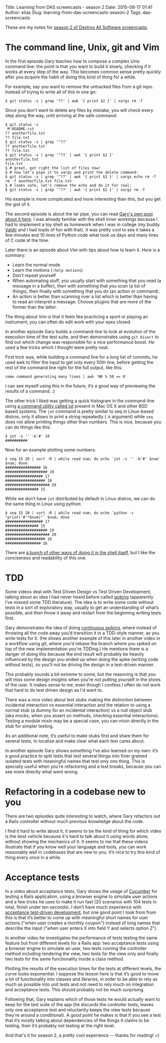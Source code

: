 Title: Learning from DAS screencasts - season 2
Date: 2015-08-17 01:41
Author: elias
Slug: learning-from-das-screencasts-season-2
Tags: das-screencasts

These are my notes for [season 2 of Destroy All Software
screencasts](https://www.destroyallsoftware.com/screencasts/catalog).

# The command line, Unix, git and Vim

In the first episode Gary teaches how to compose a complex Unix command line:
the point is that you want to build it slowly, checking if it works at every
step of the way. This becomes common sense pretty quickly after you acquire the
habit of doing this kind of thing for a while.

For example, say you want to remove the untracked files from a git repo.
Instead of trying to write all of this in one go:

    $ git status -s | grep '??' | awk '{ print $2 }' | xargs rm -f

Since you don't want to delete any files by mistake, you will check every step
along the way, until arriving at the safe command:

    $ git status -s
     M README.rst
    ?? anotherfile.txt
    ?? file.txt
    $ git status -s | grep '^??'
    ?? anotherfile.txt
    ?? file.txt
    $ git status -s | grep '^??' | awk '{ print $2 }'
    anotherfile.txt
    file.txt
    $ # great, got right the list of files now!
    $ # now let's pipe it to xargs and print the delete command:
    $ git status -s | grep '^??' | awk '{ print $2 }' | xargs echo rm -f
    rm -f anotherfile.txt file.txt
    $ # looks safe, let's remove the echo and do it for real:
    $ git status -s | grep '^??' | awk '{ print $2 }' | xargs rm -f


His example is more complicated and more interesting than this, but you get the gist of it.

The second episode is about the tar pipe, you can read [Gary's own post about
it here](http://blog.extracheese.org/2010/05/the-tar-pipe.html). I was already
familiar with the shell inner workings because I had to implement a toy shell
as homework when I was in college (my buddy
[Valdir](https://twitter.com/stummjr) and I had loads of fun with that).  It
was pretty cool to see it takes a few minutes and 10 lines of Python code what
took us days and many lines of C code at the time.

Later there is an episode about Vim with tips about how to learn it.
Here is a summary:

* Learn the normal mode
* Learn the motions (`:help motions`)
* Don't repeat yourself
* When automating stuff, you usually start with something that you *read* (a
  message in a buffer), then with something that you *scan* (a list of things),
  then finally with something that you *do* (an action or command).
* An action is better than scanning over a list which is better than having to
  read an interpret a message. Choose plugins that are more of the former than
  the latter.

The thing about Vim is that it feels like practicing a sport or playing an
instrument, you can often do edit work with your eyes closed.

In another episode Gary builds a command-line to look at evolution of the
execution time of the test suite, and then demonstrates using `git bisect` to
find out which change was responsible for a nice performance boost. He used a
few tricks which I thought were pretty neat. 

First trick was, while building a command line for a long list of commits, he
used awk to filter the input to get only every 50th line, before getting the
rest of the command line right for the full output, like this:

    some command generating many lines | awk 'NR % 50 == 0'

I can see myself using this in the future, it’s a good way of previewing the results of a command. :)

The other trick I liked was getting a quick histogram in the command-line using
[a command utility called jot](http://www.unix.com/man-page/freebsd/1/jot/)
present in Mac OS X and other BSD based systems. The `jot` command is pretty
similar to seq in Linux-based distros, only it allows to print a string
repeatedly (`-b` argument) while `seq` does not allow printing things other
than numbers. This is nice, because you can do things like this:

    $ jot -s '' -b'#' 10
    ##########

Now for an example plotting some numbers:

    $ seq 15 20 | sort -R | while read num; do echo `jot -s '' -b'#' $num` $num; done
    ################ 16
    ################### 19
    ################# 17
    ################## 18
    #################### 20
    ############### 15

While we don’t have `jot` distributed by default in Linux distros, we can do the
same thing in Linux using python:

    $ seq 15 20 | sort -R | while read num; do echo `python -c "print('#'*$num)"` $num; done
    ################# 17
    ############### 15
    ################### 19
    #################### 20
    ################## 18
    ################ 16

There are [a bunch of other ways of doing it in the shell
itself](http://superuser.com/questions/86340/linux-command-to-repeat-a-string-n-times),
but I like the conciseness and readability of this one.


# TDD

Some videos deal with Test Driven Design vs Test Driven Development, talking
about an idea I had never heard before called
[spiking](http://lizkeogh.com/2012/06/24/beyond-test-driven-development/)
(apparently I’ve missed some TDD literature). The idea is to write some code
without tests in a sort of exploratory way, usually to get an understanding of
what’s possible, and then throw it away and restart from the beginning writing
tests first.

Gary demonstrates the idea of doing [continuous
spiking](https://www.destroyallsoftware.com/screencasts/catalog/spiking-and-continuous-spiking),
where instead of throwing all the code away you’d transition it in a TDD-style
manner, as you write tests for it. (He shows another example of this later in
another video in a workflow using git, where you'd rebase the branch where you
spiked on top of the new implementation you're TDDing.) He mentions there is a
danger of doing this because the end result will probably be heavily influenced
by the design you ended up when doing the spike (writing code without tests),
so you’ll not be driving the design in a test-driven manner.

This probably sounds a bit extreme to some, but the reasoning is that you will
miss some design insights when you’re not putting yourself in the shoes of the
user. It makes sense to me, even though I confess I often do not work that hard
to do test driven design as I'd want to.

There was a nice video about test stubs making the distinction between
incidental interaction vs essential interaction and the relation to using a
normal stub (a dummy for an incidental interaction) vs a null object stub (aka
mocks, when you assert on methods, checking essential interactions). Testing
a module mixin may be a special case, you can mixin directly in the stub for
simpler testing.

As an additional note, it’s useful to make stubs first and share them for
several tests, to localize and make clear what each test cares about.

In another episode Gary shows something I’ve also learned on my own: it’s a
good practice to split tests that test several things into finer grained
isolated tests with meaningful names that test only one thing. This is
specially useful when you’re refactoring and a test breaks, because you can see
more directly what went wrong.

# Refactoring in a codebase new to you

There are two episodes quite interesting to watch, where Gary refactors out a
Rails controller without much previous knowledge about the code.

I find it hard to write about it, it seems to be the kind of thing for which
video is the best vehicle because it's hard to talk about it using words alone,
without showing the mechanics of it. It seems to me that these videos
illustrate that if you know well your language and tools, you can work
reasonably well in codebases that are new to you. It’s nice to try this kind of
thing every once in a while.

# Acceptance tests

In a video about acceptance tests, Gary shows the usage of
[Cucumber](https://cucumber.io/) for testing a Rails application, using a
browser engine to simulate user actions and a few tricks he uses to make it run
fast (20 scenarios with 104 tests in total, finish under ten seconds). I don’t
have much experience with [acceptance test-driven
development](https://en.wikipedia.org/wiki/Acceptance_test-driven_development),
but one good point I took from from this is that it’s better to come up with
meaningful short names for user actions ("when user creates a monthly coupon")
instead of long names that describe the input ("when user enters X into field Y
and selects option Z").

In another video he investigates the performance of tests testing the same
feature but from different levels for a Rails app: two acceptance tests using a
browser engine to simulate an user, two tests running the controller method
including rendering the view, two tests for the view only and finally two tests
for the same functionality inside a class method.

Plotting the results of the execution times for the tests at different levels,
the curve looks exponential. I suppose the lesson here is that it’s good to
move a lot of functionality into classes and libraries, in order to be able to
rely as much as possible into unit tests and not need to rely much on
integration and acceptance tests. This should probably not be much surprising.

Following that, Gary explains which of those tests he would actually want to
keep for the test suite of the app (he discards the controller tests, leaves
only one acceptance test and reluctantly keeps the view tests because they're
around a conditional). A good point he makes is that if you see a test that
it’s mostly talking about dependencies of the things it claims to be testing,
then it’s probably not testing at the right level.

And that's it for season 2, a pretty cool experience -- thanks for reading! =)
